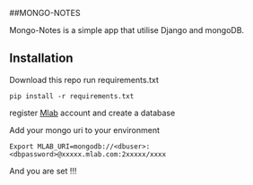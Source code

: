 ##MONGO-NOTES 

Mongo-Notes  is a simple app that utilise Django and mongoDB.

## Installation
Download this repo 
run requirements.txt

`pip install -r requirements.txt`

register [Mlab](https:mlab.com) account and create a database

Add your mongo uri to your environment 

`Export MLAB_URI=mongodb://<dbuser>:<dbpassword>@xxxxx.mlab.com:2xxxxx/xxxx`

And you are set !!!



